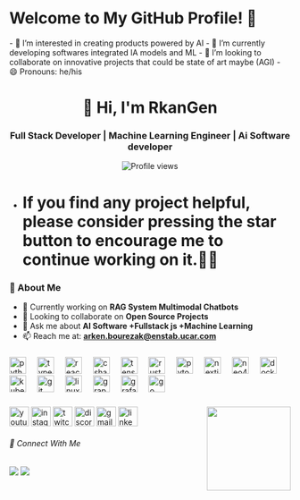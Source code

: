 <h1 align="left">Welcome to My GitHub Profile! 👋</h1>
- 👀 I’m interested in creating products powered by AI
- 🌱 I’m currently developing softwares integrated  IA models and ML
- 💞️ I’m looking to collaborate on innovative projects that could be state of art  maybe (AGI)
- 😄 Pronouns: he/his
<h1 align="center">👋 Hi, I'm RkanGen</h1>
<h3 align="center">Full Stack Developer | Machine Learning Engineer | Ai Software developer</h3>

<p align="center">
  <img src="https://komarev.com/ghpvc/?username=RkanGen&label=Profile%20views&color=0e75b6&style=flat" alt="Profile views" />
</p>

-  <h1>If you find any project helpful, please consider pressing the star button to encourage me to continue working on it.🦾🥰 </h1>
### 🚀 About Me
- 🔭 Currently working on **RAG System Multimodal Chatbots**
- 👯 Looking to collaborate on **Open Source Projects**
- 💬 Ask me about **AI Software +Fullstack js +Machine Learning**
- 📫 Reach me at: **arken.bourezak@enstab.ucar.com**
###

<div align="left">
  <img src="https://cdn.jsdelivr.net/gh/devicons/devicon/icons/python/python-original.svg" height="30" alt="python logo"  />
  <img width="12" />
  <img src="https://cdn.jsdelivr.net/gh/devicons/devicon/icons/typescript/typescript-original.svg" height="30" alt="typescript logo"  />
  <img width="12" />
  <img src="https://cdn.jsdelivr.net/gh/devicons/devicon/icons/react/react-original.svg" height="30" alt="react logo"  />
  <img width="12" />
  <img src="https://cdn.jsdelivr.net/gh/devicons/devicon/icons/csharp/csharp-original.svg" height="30" alt="csharp logo"  />
  <img width="12" />
  <img src="https://cdn.jsdelivr.net/gh/devicons/devicon/icons/tensorflow/tensorflow-original.svg" height="30" alt="tensorflow logo"  />
  <img width="12" />
  <img src="https://cdn.jsdelivr.net/gh/devicons/devicon/icons/rust/rust-original.svg" height="30" alt="rust logo"  />
  <img width="12" />
  <img src="https://cdn.jsdelivr.net/gh/devicons/devicon/icons/pytorch/pytorch-original.svg" height="30" alt="pytorch logo"  />
  <img width="12" />
  <img src="https://cdn.jsdelivr.net/gh/devicons/devicon/icons/nextjs/nextjs-original.svg" height="30" alt="nextjs logo"  />
  <img width="12" />
  <img src="https://cdn.jsdelivr.net/gh/devicons/devicon/icons/neo4j/neo4j-original.svg" height="30" alt="neo4j logo"  />
  <img width="12" />
  <img src="https://cdn.jsdelivr.net/gh/devicons/devicon/icons/docker/docker-original.svg" height="30" alt="docker logo"  />
  <img width="12" />
  <img src="https://cdn.jsdelivr.net/gh/devicons/devicon/icons/kubernetes/kubernetes-plain.svg" height="30" alt="kubernetes logo"  />
  <img width="12" />
  <img src="https://cdn.jsdelivr.net/gh/devicons/devicon/icons/git/git-original.svg" height="30" alt="git logo"  />
  <img width="12" />
  <img src="https://cdn.jsdelivr.net/gh/devicons/devicon/icons/linux/linux-original.svg" height="30" alt="linux logo"  />
  <img width="12" />
  <img src="https://cdn.jsdelivr.net/gh/devicons/devicon/icons/graphql/graphql-plain.svg" height="30" alt="graphql logo"  />
  <img width="12" />
  <img src="https://cdn.jsdelivr.net/gh/devicons/devicon/icons/grafana/grafana-original.svg" height="30" alt="grafana logo"  />
  <img width="12" />
  <img src="https://cdn.jsdelivr.net/gh/devicons/devicon/icons/go/go-original.svg" height="30" alt="go logo"  />
</div>

###

<img align="right" height="150" src="https://media.giphy.com/media/v1.Y2lkPTc5MGI3NjExZ2Q3czdqdHNjemljaWRjYTlnZ2ZqenEwZXFxZDRrNnhpZG9haGoxNyZlcD12MV9naWZzX3NlYXJjaCZjdD1n/pVWuLuV1JESZJdebkI/giphy.gif"  />

###

<div align="left">
  <img src="https://img.shields.io/static/v1?message=Youtube&logo=youtube&label=&color=FF0000&logoColor=white&labelColor=&style=for-the-badge" height="35" alt="youtube logo"  />
  <img src="https://img.shields.io/static/v1?message=Instagram&logo=instagram&label=&color=E4405F&logoColor=white&labelColor=&style=for-the-badge" height="35" alt="instagram logo"  />
  <img src="https://img.shields.io/static/v1?message=Twitch&logo=twitch&label=&color=9146FF&logoColor=white&labelColor=&style=for-the-badge" height="35" alt="twitch logo"  />
  <img src="https://img.shields.io/static/v1?message=Discord&logo=discord&label=&color=7289DA&logoColor=white&labelColor=&style=for-the-badge" height="35" alt="discord logo"  />
  <img src="https://img.shields.io/static/v1?message=Gmail&logo=gmail&label=&color=D14836&logoColor=white&labelColor=&style=for-the-badge" height="35" alt="gmail logo"  />
  <img src="https://img.shields.io/static/v1?message=LinkedIn&logo=linkedin&label=&color=0077B5&logoColor=white&labelColor=&style=for-the-badge" height="35" alt="linkedin logo"  />
</div>

###### 🤝 Connect With Me
<p align="center">
  
  <a href="https://arkenbourezk.vercel.app/"><img src="https://img.shields.io/badge/-Twitter-1DA1F2?style=flat-square&logo=twitter&logoColor=white" /></a>
  <a href="https://dev.to/"><img src="https://img.shields.io/badge/-Dev.to-0A0A0A?style=flat-square&logo=dev.to&logoColor=white" /></a>
</p>
